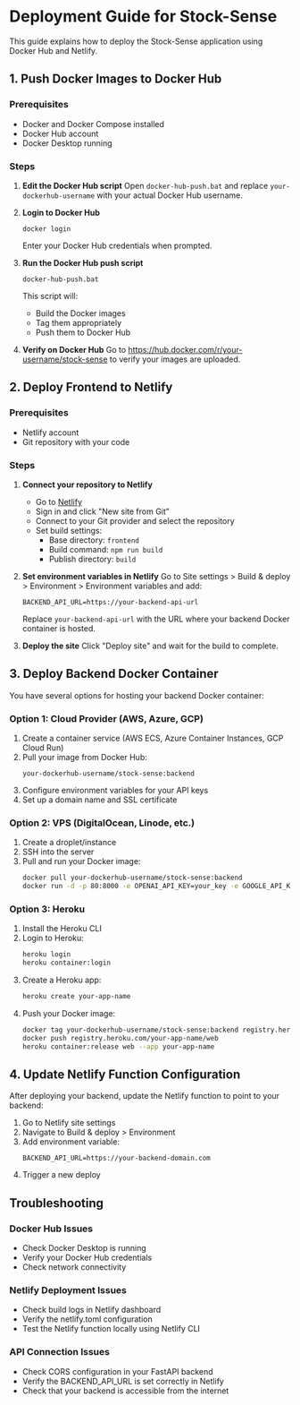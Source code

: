 # Deployment Guide for Stock-Sense

This guide explains how to deploy the Stock-Sense application using Docker Hub and Netlify.

## 1. Push Docker Images to Docker Hub

### Prerequisites
- Docker and Docker Compose installed
- Docker Hub account
- Docker Desktop running

### Steps

1. **Edit the Docker Hub script**
   Open `docker-hub-push.bat` and replace `your-dockerhub-username` with your actual Docker Hub username.

2. **Login to Docker Hub**
   ```
   docker login
   ```
   Enter your Docker Hub credentials when prompted.

3. **Run the Docker Hub push script**
   ```
   docker-hub-push.bat
   ```
   This script will:
   - Build the Docker images
   - Tag them appropriately
   - Push them to Docker Hub

4. **Verify on Docker Hub**
   Go to https://hub.docker.com/r/your-username/stock-sense to verify your images are uploaded.

## 2. Deploy Frontend to Netlify

### Prerequisites
- Netlify account
- Git repository with your code

### Steps

1. **Connect your repository to Netlify**
   - Go to [Netlify](https://www.netlify.com/)
   - Sign in and click "New site from Git"
   - Connect to your Git provider and select the repository
   - Set build settings:
     - Base directory: `frontend`
     - Build command: `npm run build`
     - Publish directory: `build`

2. **Set environment variables in Netlify**
   Go to Site settings > Build & deploy > Environment > Environment variables and add:
   ```
   BACKEND_API_URL=https://your-backend-api-url
   ```
   Replace `your-backend-api-url` with the URL where your backend Docker container is hosted.

3. **Deploy the site**
   Click "Deploy site" and wait for the build to complete.

## 3. Deploy Backend Docker Container

You have several options for hosting your backend Docker container:

### Option 1: Cloud Provider (AWS, Azure, GCP)
1. Create a container service (AWS ECS, Azure Container Instances, GCP Cloud Run)
2. Pull your image from Docker Hub:
   ```
   your-dockerhub-username/stock-sense:backend
   ```
3. Configure environment variables for your API keys
4. Set up a domain name and SSL certificate

### Option 2: VPS (DigitalOcean, Linode, etc.)
1. Create a droplet/instance
2. SSH into the server
3. Pull and run your Docker image:
   ```bash
   docker pull your-dockerhub-username/stock-sense:backend
   docker run -d -p 80:8000 -e OPENAI_API_KEY=your_key -e GOOGLE_API_KEY=your_key your-dockerhub-username/stock-sense:backend
   ```

### Option 3: Heroku
1. Install the Heroku CLI
2. Login to Heroku:
   ```bash
   heroku login
   heroku container:login
   ```
3. Create a Heroku app:
   ```bash
   heroku create your-app-name
   ```
4. Push your Docker image:
   ```bash
   docker tag your-dockerhub-username/stock-sense:backend registry.heroku.com/your-app-name/web
   docker push registry.heroku.com/your-app-name/web
   heroku container:release web --app your-app-name
   ```

## 4. Update Netlify Function Configuration

After deploying your backend, update the Netlify function to point to your backend:

1. Go to Netlify site settings
2. Navigate to Build & deploy > Environment
3. Add environment variable:
   ```
   BACKEND_API_URL=https://your-backend-domain.com
   ```
4. Trigger a new deploy

## Troubleshooting

### Docker Hub Issues
- Check Docker Desktop is running
- Verify your Docker Hub credentials
- Check network connectivity

### Netlify Deployment Issues
- Check build logs in Netlify dashboard
- Verify the netlify.toml configuration
- Test the Netlify function locally using Netlify CLI

### API Connection Issues
- Check CORS configuration in your FastAPI backend
- Verify the BACKEND_API_URL is set correctly in Netlify
- Check that your backend is accessible from the internet
